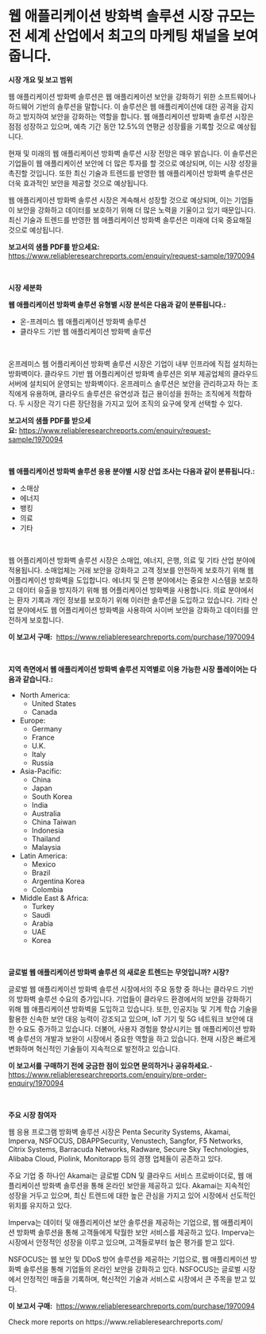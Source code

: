 <p><h1>웹 애플리케이션 방화벽 솔루션 시장 규모는 전 세계 산업에서 최고의 마케팅 채널을 보여줍니다.</h1></p><p><strong>시장 개요 및 보고 범위</strong></p>
<p><p>웹 애플리케이션 방화벽 솔루션은 웹 애플리케이션 보안을 강화하기 위한 소프트웨어나 하드웨어 기반의 솔루션을 말합니다. 이 솔루션은 웹 애플리케이션에 대한 공격을 감지하고 방지하여 보안을 강화하는 역할을 합니다. 웹 애플리케이션 방화벽 솔루션 시장은 점점 성장하고 있으며, 예측 기간 동안 12.5%의 연평균 성장률을 기록할 것으로 예상됩니다.</p><p>현재 및 미래의 웹 애플리케이션 방화벽 솔루션 시장 전망은 매우 밝습니다. 이 솔루션은 기업들이 웹 애플리케이션 보안에 더 많은 투자를 할 것으로 예상되며, 이는 시장 성장을 촉진할 것입니다. 또한 최신 기술과 트렌드를 반영한 웹 애플리케이션 방화벽 솔루션은 더욱 효과적인 보안을 제공할 것으로 예상됩니다.</p><p>웹 애플리케이션 방화벽 솔루션 시장은 계속해서 성장할 것으로 예상되며, 이는 기업들이 보안을 강화하고 데이터를 보호하기 위해 더 많은 노력을 기울이고 있기 때문입니다. 최신 기술과 트렌드를 반영한 웹 애플리케이션 방화벽 솔루션은 미래에 더욱 중요해질 것으로 예상됩니다.</p></p>
<p><strong>보고서의 샘플 PDF를 받으세요:</strong> <a href="https://www.reliableresearchreports.com/enquiry/request-sample/1970094">https://www.reliableresearchreports.com/enquiry/request-sample/1970094</a></p>
<p>&nbsp;</p>
<p><strong>시장 세분화</strong></p>
<p><strong>웹 애플리케이션 방화벽 솔루션 유형별 시장 분석은 다음과 같이 분류됩니다.:</strong></p>
<p><ul><li>온-프레미스 웹 애플리케이션 방화벽 솔루션</li><li>클라우드 기반 웹 애플리케이션 방화벽 솔루션</li></ul></p>
<p>&nbsp;</p>
<p><p>온프레미스 웹 어플리케이션 방화벽 솔루션 시장은 기업이 내부 인프라에 직접 설치하는 방화벽이다. 클라우드 기반 웹 어플리케이션 방화벽 솔루션은 외부 제공업체의 클라우드 서버에 설치되어 운영되는 방화벽이다. 온프레미스 솔루션은 보안을 관리하고자 하는 조직에게 유용하며, 클라우드 솔루션은 유연성과 접근 용이성을 원하는 조직에게 적합하다. 두 시장은 각기 다른 장단점을 가지고 있어 조직의 요구에 맞게 선택할 수 있다.</p></p>
<p><strong>보고서의 샘플 PDF를 받으세요:</strong>&nbsp;<a href="https://www.reliableresearchreports.com/enquiry/request-sample/1970094">https://www.reliableresearchreports.com/enquiry/request-sample/1970094</a></p>
<p>&nbsp;</p>
<p><strong> 웹 애플리케이션 방화벽 솔루션 응용 분야별 시장 산업 조사는 다음과 같이 분류됩니다.:</strong></p>
<p><ul><li>소매상</li><li>에너지</li><li>뱅킹</li><li>의료</li><li>기타</li></ul></p>
<p>&nbsp;</p>
<p><p>웹 어플리케이션 방화벽 솔루션 시장은 소매업, 에너지, 은행, 의료 및 기타 산업 분야에 적용됩니다. 소매업체는 거래 보안을 강화하고 고객 정보를 안전하게 보호하기 위해 웹 어플리케이션 방화벽을 도입합니다. 에너지 및 은행 분야에서는 중요한 시스템을 보호하고 데이터 유출을 방지하기 위해 웹 어플리케이션 방화벽을 사용합니다. 의료 분야에서는 환자 기록과 개인 정보를 보호하기 위해 이러한 솔루션을 도입하고 있습니다. 기타 산업 분야에서도 웹 어플리케이션 방화벽을 사용하여 사이버 보안을 강화하고 데이터를 안전하게 보호합니다.</p></p>
<p><strong>이 보고서 구매:</strong>&nbsp; <a href="https://www.reliableresearchreports.com/purchase/1970094">https://www.reliableresearchreports.com/purchase/1970094</a></p>
<p>&nbsp;</p>
<p><strong>지역 측면에서 웹 애플리케이션 방화벽 솔루션 지역별로 이용 가능한 시장 플레이어는 다음과 같습니다.:</strong></p>
<p><ul>
    <li>
        North America:
        <ul>
            <li>United States</li>
            <li>Canada</li>
        </ul>
    </li>
    <li>
        Europe:
        <ul>
            <li>Germany</li>
            <li>France</li>
            <li>U.K.</li>
            <li>Italy</li>
            <li>Russia</li>
        </ul>
    </li>
    <li>
        Asia-Pacific:
        <ul>
            <li>China</li>
            <li>Japan</li>
            <li>South Korea</li>
            <li>India</li>
            <li>Australia</li>
            <li>China Taiwan</li>
            <li>Indonesia</li>
            <li>Thailand</li>
            <li>Malaysia</li>
        </ul>
    </li>
    <li>
        Latin America:
        <ul>
            <li>Mexico</li>
            <li>Brazil</li>
            <li>Argentina Korea</li>
            <li>Colombia</li>
        </ul>
    </li>
    <li>
        Middle East & Africa:
        <ul>
            <li>Turkey</li>
            <li>Saudi</li>
            <li>Arabia</li>
            <li>UAE</li>
            <li>Korea</li>
        </ul>
    </li>
    </ul></p>
<p>&nbsp;</p>
<p><strong>글로벌 웹 애플리케이션 방화벽 솔루션 의 새로운 트렌드는 무엇입니까? 시장?</strong></p>
<p><p>글로벌 웹 애플리케이션 방화벽 솔루션 시장에서의 주요 동향 중 하나는 클라우드 기반의 방화벽 솔루션 수요의 증가입니다. 기업들이 클라우드 환경에서의 보안을 강화하기 위해 웹 애플리케이션 방화벽을 도입하고 있습니다. 또한, 인공지능 및 기계 학습 기술을 활용한 신속한 보안 대응 능력이 강조되고 있으며, IoT 기기 및 5G 네트워크 보안에 대한 수요도 증가하고 있습니다. 더불어, 사용자 경험을 향상시키는 웹 애플리케이션 방화벽 솔루션의 개발과 보완이 시장에서 중요한 역할을 하고 있습니다.  현재 시장은 빠르게 변화하며 혁신적인 기술들이 지속적으로 발전하고 있습니다.</p></p>
<p><strong>이 보고서를 구매하기 전에 궁금한 점이 있으면 문의하거나 공유하세요.</strong>- <a href="https://www.reliableresearchreports.com/enquiry/pre-order-enquiry/1970094">https://www.reliableresearchreports.com/enquiry/pre-order-enquiry/1970094</a></p>
<p>&nbsp;</p>
<p><strong>주요 시장 참여자</strong></p>
<p><p>웹 응용 프로그램 방화벽 솔루션 시장은 Penta Security Systems, Akamai, Imperva, NSFOCUS, DBAPPSecurity, Venustech, Sangfor, F5 Networks, Citrix Systems, Barracuda Networks, Radware, Secure Sky Technologies, Alibaba Cloud, Piolink, Monitorapp 등의 경쟁 업체들이 공존하고 있다.</p><p>주요 기업 중 하나인 Akamai는 글로벌 CDN 및 클라우드 서비스 프로바이더로, 웹 애플리케이션 방화벽 솔루션을 통해 온라인 보안을 제공하고 있다. Akamai는 지속적인 성장을 거두고 있으며, 최신 트렌드에 대한 높은 관심을 가지고 있어 시장에서 선도적인 위치를 유지하고 있다.</p><p>Imperva는 데이터 및 애플리케이션 보안 솔루션을 제공하는 기업으로, 웹 애플리케이션 방화벽 솔루션을 통해 고객들에게 탁월한 보안 서비스를 제공하고 있다. Imperva는 시장에서 안정적인 성장을 이루고 있으며, 고객들로부터 높은 평가를 받고 있다.</p><p>NSFOCUS는 웹 보안 및 DDoS 방어 솔루션을 제공하는 기업으로, 웹 애플리케이션 방화벽 솔루션을 통해 기업들의 온라인 보안을 강화하고 있다. NSFOCUS는 글로벌 시장에서 안정적인 매출을 기록하며, 혁신적인 기술과 서비스로 시장에서 큰 주목을 받고 있다.</p></p>
<p><strong>이 보고서 구매:</strong>&nbsp;&nbsp;<a href="https://www.reliableresearchreports.com/purchase/1970094">https://www.reliableresearchreports.com/purchase/1970094</a></p>
<p>Check more reports on https://www.reliableresearchreports.com/</p>
